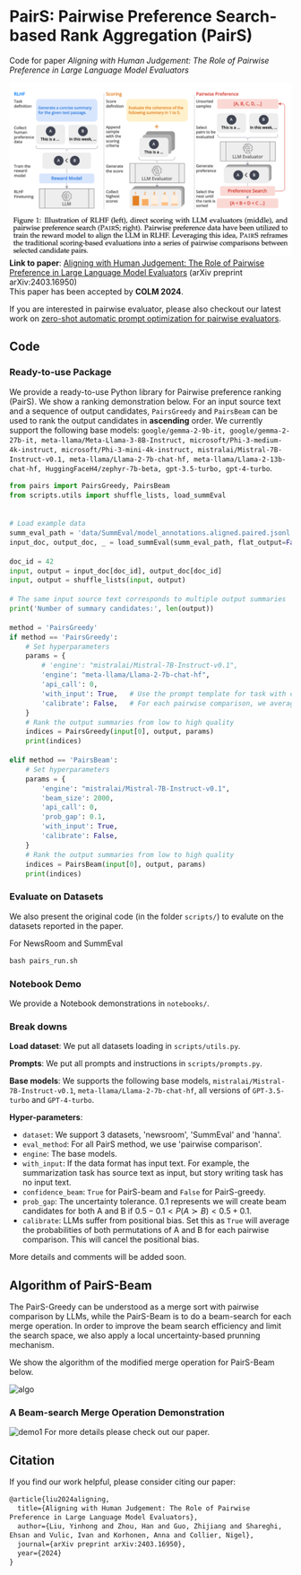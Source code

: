 # PairS: Pairwise Preference Search-based Rank Aggregation (PairS)

Code for paper *Aligning with Human Judgement: The Role of Pairwise Preference in Large Language Model Evaluators*

![pairs](figs/pairs.png)
**Link to paper**:
[Aligning with Human Judgement: The Role of Pairwise Preference in Large Language Model Evaluators](https://arxiv.org/abs/2403.16950) (arXiv preprint arXiv:2403.16950)  
This paper has been accepted by **COLM 2024**.

If you are interested in pairwise evaluator, please also checkout our latest work on [zero-shot automatic prompt optimization for pairwise evaluators](https://arxiv.org/abs/2406.11370). 

## Code

### Ready-to-use Package
We provide a ready-to-use Python library for Pairwise preference ranking (PairS). We show a ranking demonstration below.
For an input source text and a sequence of output candidates, ```PairsGreedy``` and ```PairsBeam``` can be used to rank the output candidates in **ascending** order.
We currently support the following base models: ```google/gemma-2-9b-it, google/gemma-2-27b-it, meta-llama/Meta-Llama-3-8B-Instruct, microsoft/Phi-3-medium-4k-instruct, microsoft/Phi-3-mini-4k-instruct, mistralai/Mistral-7B-Instruct-v0.1, meta-llama/Llama-2-7b-chat-hf, meta-llama/Llama-2-13b-chat-hf, HuggingFaceH4/zephyr-7b-beta, gpt-3.5-turbo, gpt-4-turbo```. 


```python
from pairs import PairsGreedy, PairsBeam
from scripts.utils import shuffle_lists, load_summEval


# Load example data
summ_eval_path = 'data/SummEval/model_annotations.aligned.paired.jsonl'
input_doc, output_doc, _ = load_summEval(summ_eval_path, flat_output=False)

doc_id = 42
input, output = input_doc[doc_id], output_doc[doc_id]
input, output = shuffle_lists(input, output)

# The same input source text corresponds to multiple output summaries
print('Number of summary candidates:', len(output))

method = 'PairsGreedy'
if method == 'PairsGreedy':
    # Set hyperparameters
    params = {
        # 'engine': "mistralai/Mistral-7B-Instruct-v0.1",
        'engine': "meta-llama/Llama-2-7b-chat-hf",
        'api_call': 0,
        'with_input': True,   # Use the prompt template for task with context input, e.g. Summarization 
        'calibrate': False,   # For each pairwise comparison, we average the probabilities of both permutations to cancel the positional bias.
    }
    # Rank the output summaries from low to high quality
    indices = PairsGreedy(input[0], output, params)
    print(indices)

elif method == 'PairsBeam':
    # Set hyperparameters
    params = {
        'engine': "mistralai/Mistral-7B-Instruct-v0.1",
        'beam_size': 2000,
        'api_call': 0,
        'prob_gap': 0.1,
        'with_input': True,
        'calibrate': False,
    }
    # Rank the output summaries from low to high quality
    indices = PairsBeam(input[0], output, params)
    print(indices)
```


### Evaluate on Datasets
We also present the original code (in the folder ```scripts/```) to evalute on the datasets reported in the paper.

For NewsRoom and SummEval
```python
bash pairs_run.sh
```

<!-- For Hanna
```python
bash pairs_flat_run
``` -->

### Notebook Demo
We provide a Notebook demonstrations in ```notebooks/```.

### Break downs
**Load dataset**: We put all datasets loading in ```scripts/utils.py```.  

**Prompts**: We put all prompts and instructions in ```scripts/prompts.py```.  

**Base models**: We supports the following base models, ```mistralai/Mistral-7B-Instruct-v0.1```, ```meta-llama/Llama-2-7b-chat-hf```, all versions of ```GPT-3.5-turbo``` and ```GPT-4-turbo```.  

**Hyper-parameters**:
  - ```dataset```: We support 3 datasets, 'newsroom', 'SummEval' and 'hanna'.
  - ```eval_method```: For all PairS method, we use 'pairwise comparison'.
  - ```engine```: The base models.
  - ```with_input```: If the data format has input text. For example, the summarization task has source text as input, but story writing task has no input text.
  - ```confidence_beam```: ```True``` for PairS-beam and ```False``` for PairS-greedy.
  - ```prob_gap```: The uncertainty tolerance. $0.1$ represents we will create beam candidates for both A and B if $0.5-0.1 < P(A\succ B) < 0.5+0.1$.
  - ```calibrate```: LLMs suffer from positional bias. Set this as ```True``` will average the probabilities of both permutations of A and B for each pairwise comparison. This will cancel the positional bias.

More details and comments will be added soon.

## Algorithm of PairS-Beam
The PairS-Greedy can be understood as a merge sort with pairwise comparison by LLMs, while the PairS-Beam is to do a beam-search for each merge operation. In order to improve the beam search efficiency and limit the search space, we also apply a local uncertainty-based prunning mechanism.

We show the algorithm of the modified merge operation for PairS-Beam below. 

![algo](figs/algo.png)


### A Beam-search Merge Operation Demonstration
<img src="figs/demo1.png" alt="demo1" width="500" height="auto"/>
For more details please check out our paper.

## Citation
If you find our work helpful, please consider citing our paper:

```
@article{liu2024aligning,
  title={Aligning with Human Judgement: The Role of Pairwise Preference in Large Language Model Evaluators},
  author={Liu, Yinhong and Zhou, Han and Guo, Zhijiang and Shareghi, Ehsan and Vulic, Ivan and Korhonen, Anna and Collier, Nigel},
  journal={arXiv preprint arXiv:2403.16950},
  year={2024}
}
```
